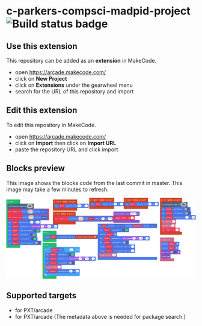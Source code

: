 # c-parkers-compsci-madpid-project ![Build status badge](https://github.com/parker-c-madpid/c-parkers-compsci-madpid-project/workflows/MakeCode/badge.svg)



## Use this extension

This repository can be added as an **extension** in MakeCode.

* open https://arcade.makecode.com/
* click on **New Project**
* click on **Extensions** under the gearwheel menu
* search for the URL of this repository and import

## Edit this extension

To edit this repository in MakeCode.

* open https://arcade.makecode.com/
* click on **Import** then click on **Import URL**
* paste the repository URL and click import

## Blocks preview

This image shows the blocks code from the last commit in master.
This image may take a few minutes to refresh.

![A rendered view of the blocks](https://github.com/parker-c-madpid/c-parkers-compsci-madpid-project/raw/master/.makecode/blocks.png)

## Supported targets

* for PXT/arcade
* for PXT/arcade
(The metadata above is needed for package search.)

